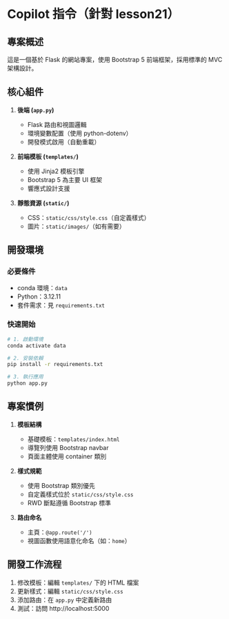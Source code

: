 # Copilot 指令（針對 lesson21）

## 專案概述
這是一個基於 Flask 的網站專案，使用 Bootstrap 5 前端框架，採用標準的 MVC 架構設計。

## 核心組件
1. **後端 (`app.py`)**
   - Flask 路由和視圖邏輯
   - 環境變數配置（使用 python-dotenv）
   - 開發模式啟用（自動重載）

2. **前端模板 (`templates/`)**
   - 使用 Jinja2 模板引擎
   - Bootstrap 5 為主要 UI 框架
   - 響應式設計支援

3. **靜態資源 (`static/`)**
   - CSS：`static/css/style.css`（自定義樣式）
   - 圖片：`static/images/`（如有需要）

## 開發環境
### 必要條件
- conda 環境：`data`
- Python：3.12.11
- 套件需求：見 `requirements.txt`

### 快速開始
```bash
# 1. 啟動環境
conda activate data

# 2. 安裝依賴
pip install -r requirements.txt

# 3. 執行應用
python app.py
```

## 專案慣例
1. **模板結構**
   - 基礎模板：`templates/index.html`
   - 導覽列使用 Bootstrap navbar
   - 頁面主體使用 container 類別

2. **樣式規範**
   - 使用 Bootstrap 類別優先
   - 自定義樣式位於 `static/css/style.css`
   - RWD 斷點遵循 Bootstrap 標準

3. **路由命名**
   - 主頁：`@app.route('/')`
   - 視圖函數使用語意化命名（如：`home`）

## 開發工作流程
1. 修改模板：編輯 `templates/` 下的 HTML 檔案
2. 更新樣式：編輯 `static/css/style.css`
3. 添加路由：在 `app.py` 中定義新路由
4. 測試：訪問 http://localhost:5000

